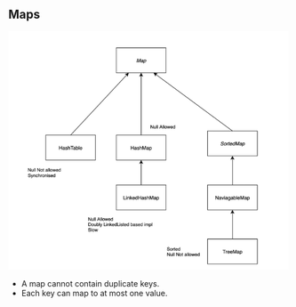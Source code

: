 Maps
-
![img.png](img.png)
- A map cannot contain duplicate keys.
- Each key can map to at most one value.